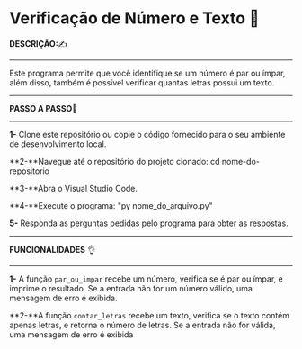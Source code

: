 # Verificação de Número e Texto 🚀

**DESCRIÇÃO:**✍️

------

Este programa permite que você identifique se um número é par ou ímpar, além disso, também é possível verificar quantas letras possui um texto. 

------

**PASSO A PASSO**👣

------

**1-** Clone este repositório ou copie o código fornecido para o seu ambiente de desenvolvimento local.

**2-**Navegue até o repositório do projeto clonado: cd nome-do-repositorio

**3-**Abra o Visual Studio Code.

**4-**Execute o programa: "py nome_do_arquivo.py"

**5-** Responda as perguntas pedidas pelo programa para obter as respostas.

------

**FUNCIONALIDADES** 👌

------

**1-** A função `par_ou_impar` recebe um número, verifica se é par ou ímpar, e imprime o resultado. Se a entrada não for um número válido, uma mensagem de erro é exibida.

**2-**A função `contar_letras` recebe um texto, verifica se o texto contém apenas letras, e retorna o número de letras. Se a entrada não for válida, uma mensagem de erro é exibida